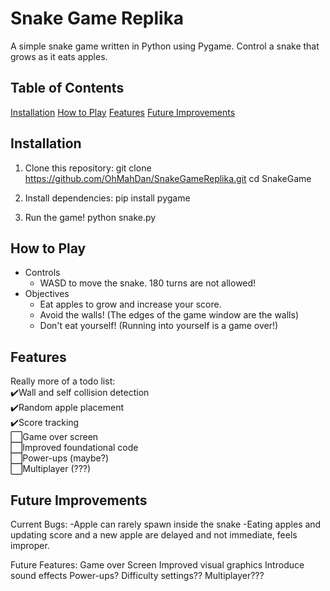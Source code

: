 # Snake Game Replika
A simple snake game written in Python using Pygame. Control a snake that grows as it eats apples.

## Table of Contents
[Installation](#installation)
[How to Play](#how-to-play)
[Features](#features)
[Future Improvements](#future-improvements)

## Installation
1. Clone this repository:
git clone https://github.com/OhMahDan/SnakeGameReplika.git
cd SnakeGame

2. Install dependencies:
pip install pygame

3. Run the game!
python snake.py

## How to Play
- Controls
    + WASD to move the snake. 180 turns are not allowed!
- Objectives
    + Eat apples to grow and increase your score.
    + Avoid the walls! (The edges of the game window are the walls)
    + Don't eat yourself! (Running into yourself is a game over!)

## Features
Really more of a todo list:  
✔️Wall and self collision detection  
✔️Random apple placement  
✔️Score tracking  
⬜Game over screen  
⬜Improved foundational code  
⬜Power-ups (maybe?)  
⬜Multiplayer (???)  

## Future Improvements
Current Bugs:
-Apple can rarely spawn inside the snake
-Eating apples and updating score and a new apple are delayed and not immediate, feels improper.

Future Features:
Game over Screen
Improved visual graphics
Introduce sound effects
Power-ups?
Difficulty settings??
Multiplayer???